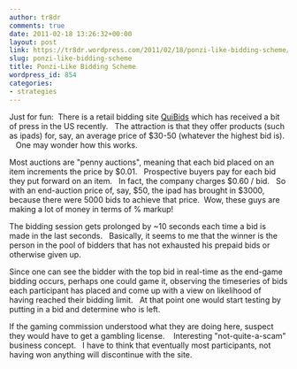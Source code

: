 ```yaml
---
author: tr8dr
comments: true
date: 2011-02-18 13:26:32+00:00
layout: post
link: https://tr8dr.wordpress.com/2011/02/18/ponzi-like-bidding-scheme/
slug: ponzi-like-bidding-scheme
title: Ponzi-Like Bidding Scheme
wordpress_id: 854
categories:
- strategies
---
```


Just for fun:  There is a retail bidding site [QuiBids](http://www.quibids.com/) which has received a bit of press in the US recently.   The attraction is that they offer products (such as ipads) for, say, an average price of $30-50 (whatever the highest bid is).    One may wonder how this works.

Most auctions are "penny auctions", meaning that each bid placed on an item increments the price by $0.01.   Prospective buyers pay for each bid they put forward on an item.   In fact, the company charges $0.60 / bid.   So with an end-auction price of, say, $50, the ipad has brought in $3000, because there were 5000 bids to achieve that price.  Wow, these guys are making a lot of money in terms of % markup!

The bidding session gets prolonged by ~10 seconds each time a bid is made in the last seconds.   Basically, it seems to me that the winner is the person in the pool of bidders that has not exhausted his prepaid bids or otherwise given up.

Since one can see the bidder with the top bid in real-time as the end-game bidding occurs, perhaps one could game it, observing the timeseries of bids each participant has placed and come up with a view on likelihood of having reached their bidding limit.   At that point one would start testing by putting in a bid and determine who is left.

If the gaming commission understood what they are doing here, suspect they would have to get a gambling license.    Interesting "not-quite-a-scam" business concept.   I have to think that eventually most participants, not having won anything will discontinue with the site.
